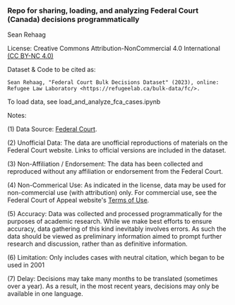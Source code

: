
### Repo for sharing, loading, and analyzing Federal Court (Canada) decisions programmatically

Sean Rehaag

License: Creative Commons Attribution-NonCommercial 4.0 International [(CC BY-NC 4.0)](https://creativecommons.org/licenses/by-nc/4.0/)

Dataset & Code to be cited as: 

    Sean Rehaag, "Federal Court Bulk Decisions Dataset" (2023), online: Refugee Law Laboratory <https://refugeelab.ca/bulk-data/fc/>.

To load data, see load_and_analyze_fca_cases.ipynb

Notes:

(1) Data Source: [Federal Court](https://www.fct-cf.gc.ca). 

(2) Unofficial Data: The data are unofficial reproductions of materials on the Federal Court website. Links to official versions are included in the dataset.

(3) Non-Affiliation / Endorsement: The data has been collected and reproduced without any affiliation or endorsement from the Federal Court.

(4) Non-Commerical Use: As indicated in the license, data may be used for non-commercial use (with attribution) only. For commercial use, see the Federal Court of Appeal website's [Terms of Use](https://www.fct-cf.gc.ca/en/pages/important-notices).

(5) Accuracy: Data was collected and processed programmatically for the purposes of academic research. While we make best efforts to ensure accuracy, data gathering of this kind inevitably involves errors. As such the data should be viewed as preliminary information aimed to prompt further research and discussion, rather than as definitive information. 

(6) Limitation: Only includes cases with neutral citation, which began to be used in 2001

(7) Delay: Decisions may take many months to be translated (sometimes over a year). As a result, in the most recent years, decisions may only be available in one language.

